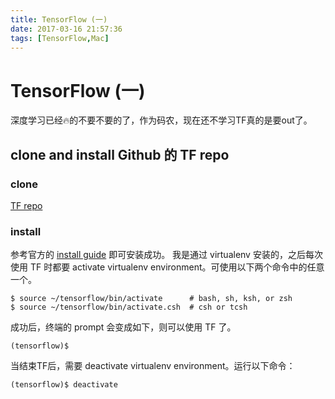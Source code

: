 ```yaml
---
title: TensorFlow (一)
date: 2017-03-16 21:57:36
tags: [TensorFlow,Mac]
---
```

# TensorFlow (一)
深度学习已经🔥的不要不要的了，作为码农，现在还不学习TF真的是要out了。

## clone and install Github 的 TF repo

### clone
[TF repo](https://github.com/tensorflow/tensorflow) 

### install
参考官方的 [install guide](https://www.tensorflow.org/install/) 即可安装成功。
我是通过 virtualenv 安装的，之后每次使用 TF 时都要 activate virtualenv environment。可使用以下两个命令中的任意一个。

```
$ source ~/tensorflow/bin/activate      # bash, sh, ksh, or zsh
$ source ~/tensorflow/bin/activate.csh  # csh or tcsh
```
成功后，终端的 prompt 会变成如下，则可以使用 TF 了。

```
(tensorflow)$
```
当结束TF后，需要 deactivate virtualenv environment。运行以下命令：

```
(tensorflow)$ deactivate
```
